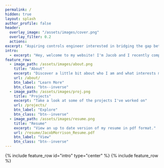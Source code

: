 ```yaml
---
permalink: /
hidden: true
layout: splash
author_profile: false
header:
  overlay_image: "/assets/images/cover.png"
  overlay_filter: 0.2
  actions:
excerpt: "Aspiring controls engineer interested in bridging the gap between control theory and machine learning"
intro: 
  - excerpt: "Hey, welcome to my website! I'm Jacob and I recently completed a master's degree in Mechanical Engineering at the University of British Columbia with the Control Engineering Laboratory. Feel free to poke aroud to learn a little more about me."
feature_row:
  - image_path: /assets/images/about.png
    title: "About"
    excerpt: "Discover a little bit about who I am and what interests me."
    url: /about/
    btn_label: "Learn More"
    btn_class: "btn--inverse"
  - image_path: /assets/images/proj.png
    title: "Projects"
    excerpt: "Take a look at some of the projects I've worked on"
    url: /projects/
    btn_label: "Explore"
    btn_class: "btn--inverse"
  - image_path: /assets/images/resume.png
    title: "Resume"
    excerpt: "View an up to date version of my resume in pdf format."
    url: /resume/JacobMorrison_Resume.pdf
    btn_label: "View"
    btn_class: "btn--inverse"
---
```

{% include feature_row id="intro" type="center" %}
{% include feature_row %}
